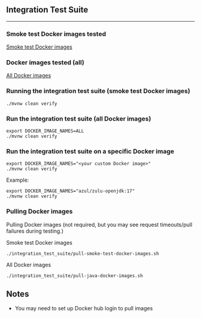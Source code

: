 Integration Test Suite
---
---

### Smoke test Docker images tested

[Smoke test Docker images](https://github.com/prometheus/jmx_exporter/blob/main/integration_test_suite/integration_tests/src/test/resources/docker-image-names.smoke-test.txt)

### Docker images tested (all)

[All Docker images](https://github.com/prometheus/jmx_exporter/blob/main/integration_test_suite/integration_tests/src/test/resources/docker-image-names.all.txt)

### Running the integration test suite (smoke test Docker images)

```
./mvnw clean verify
```

### Run the integration test suite (all Docker images)

```shell
export DOCKER_IMAGE_NAMES=ALL
./mvnw clean verify
```

### Run the integration test suite on a specific Docker image

```shell
export DOCKER_IMAGE_NAMES="<your custom Docker image>"
./mvnw clean verify
```

Example:

```shell
export DOCKER_IMAGE_NAMES="azul/zulu-openjdk:17"
./mvnw clean verify
```

### Pulling Docker images

Pulling Docker images (not required, but you may see request timeouts/pull failures during testing.)

Smoke test Docker images

```shell
./integration_test_suite/pull-smoke-test-docker-images.sh
```

All Docker images

```shell
./integration_test_suite/pull-java-docker-images.sh
```

## Notes

- You may need to set up Docker hub login to pull images
